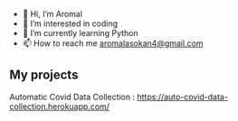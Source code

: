 - 👋 Hi, I’m Aromal
- 👀 I’m interested in coding
- 🌱 I’m currently learning Python
- 📫 How to reach me aromalasokan4@gmail.com


My projects
-----------
Automatic Covid Data Collection : https://auto-covid-data-collection.herokuapp.com/

